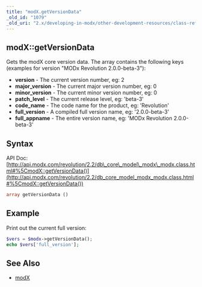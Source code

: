 ```yaml
---
title: "modX.getVersionData"
_old_id: "1079"
_old_uri: "2.x/developing-in-modx/other-development-resources/class-reference/modx/modx.getversiondata"
---
```


## modX::getVersionData

Gets the modX core version data. The array contains the following keys (examples for version "MODx Revolution 2.0.0-beta-3"):

- **version** - The current version number, eg: 2
- **major\_version** - The current major version number, eg: 0
- **minor\_version** - The current minor version number, eg: 0
- **patch\_level** - The current release level, eg: 'beta-3'
- **code\_name** - The code name for the product, eg: 'Revolution'
- **full\_version** - A compiled full version name, eg: '2.0.0-beta-3'
- **full\_appname** - The entire version name, eg: 'MODx Revolution 2.0.0-beta-3'

## Syntax

API Doc: [http://api.modx.com/revolution/2.2/db\_core\_model\_modx\_modx.class.html#%5CmodX::getVersionData()](http://api.modx.com/revolution/2.2/db_core_model_modx_modx.class.html#%5CmodX::getVersionData())

``` php 
array getVersionData ()
```

## Example

Print out the current full version:

``` php 
$vers = $modx->getVersionData();
echo $vers['full_version'];
```

## See Also

- [modX](developing-in-modx/other-development-resources/class-reference/modx "modX")